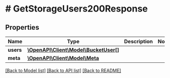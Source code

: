 # # GetStorageUsers200Response

## Properties

Name | Type | Description | Notes
------------ | ------------- | ------------- | -------------
**users** | [**\OpenAPI\Client\Model\BucketUser[]**](BucketUser.md) |  |
**meta** | [**\OpenAPI\Client\Model\Meta**](Meta.md) |  |

[[Back to Model list]](../../README.md#models) [[Back to API list]](../../README.md#endpoints) [[Back to README]](../../README.md)
